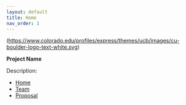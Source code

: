 ```yaml
---
layout: default
title: Home
nav_order: 1
---
```

(https://www.colorado.edu/profiles/express/themes/ucb/images/cu-boulder-logo-text-white.svg)

**Project Name**


Description:
- [Home](index)
- [Team](02-team)
- [Proposal](03-proposal)
